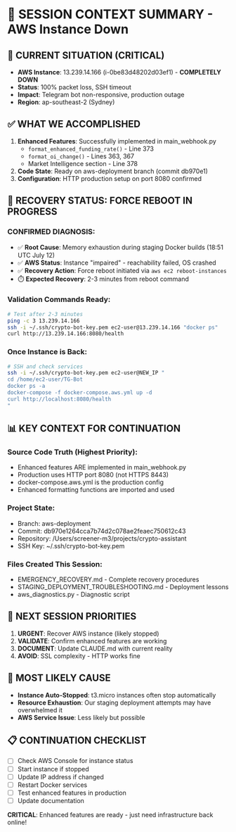 # 🔄 SESSION CONTEXT SUMMARY - AWS Instance Down

## 🎯 **CURRENT SITUATION (CRITICAL)**
- **AWS Instance**: 13.239.14.166 (i-0be83d48202d03ef1) - **COMPLETELY DOWN**
- **Status**: 100% packet loss, SSH timeout
- **Impact**: Telegram bot non-responsive, production outage
- **Region**: ap-southeast-2 (Sydney)

## ✅ **WHAT WE ACCOMPLISHED**
1. **Enhanced Features**: Successfully implemented in main_webhook.py
   - `format_enhanced_funding_rate()` - Line 373
   - `format_oi_change()` - Lines 363, 367  
   - Market Intelligence section - Line 378
2. **Code State**: Ready on aws-deployment branch (commit db970e1)
3. **Configuration**: HTTP production setup on port 8080 confirmed

## 🚨 **RECOVERY STATUS: FORCE REBOOT IN PROGRESS**

### **CONFIRMED DIAGNOSIS**:
- ✅ **Root Cause**: Memory exhaustion during staging Docker builds (18:51 UTC July 12)
- ✅ **AWS Status**: Instance "impaired" - reachability failed, OS crashed
- ✅ **Recovery Action**: Force reboot initiated via `aws ec2 reboot-instances`
- ⏱️ **Expected Recovery**: 2-3 minutes from reboot command

### **Validation Commands Ready**:
```bash
# Test after 2-3 minutes
ping -c 3 13.239.14.166
ssh -i ~/.ssh/crypto-bot-key.pem ec2-user@13.239.14.166 "docker ps"
curl http://13.239.14.166:8080/health
```

### **Once Instance is Back**:
```bash
# SSH and check services
ssh -i ~/.ssh/crypto-bot-key.pem ec2-user@NEW_IP "
cd /home/ec2-user/TG-Bot
docker ps -a
docker-compose -f docker-compose.aws.yml up -d
curl http://localhost:8080/health
"
```

## 📊 **KEY CONTEXT FOR CONTINUATION**

### **Source Code Truth** (Highest Priority):
- Enhanced features ARE implemented in main_webhook.py
- Production uses HTTP port 8080 (not HTTPS 8443)  
- docker-compose.aws.yml is the production config
- Enhanced formatting functions are imported and used

### **Project State**:
- Branch: aws-deployment
- Commit: db970e1264cca7b74d2c078ae2feaec750612c43
- Repository: /Users/screener-m3/projects/crypto-assistant
- SSH Key: ~/.ssh/crypto-bot-key.pem

### **Files Created This Session**:
- EMERGENCY_RECOVERY.md - Complete recovery procedures
- STAGING_DEPLOYMENT_TROUBLESHOOTING.md - Deployment lessons
- aws_diagnostics.py - Diagnostic script

## 🎯 **NEXT SESSION PRIORITIES**
1. **URGENT**: Recover AWS instance (likely stopped)
2. **VALIDATE**: Confirm enhanced features are working  
3. **DOCUMENT**: Update CLAUDE.md with current reality
4. **AVOID**: SSL complexity - HTTP works fine

## 🔧 **MOST LIKELY CAUSE**
- **Instance Auto-Stopped**: t3.micro instances often stop automatically
- **Resource Exhaustion**: Our staging deployment attempts may have overwhelmed it
- **AWS Service Issue**: Less likely but possible

## 📋 **CONTINUATION CHECKLIST**
- [ ] Check AWS Console for instance status
- [ ] Start instance if stopped
- [ ] Update IP address if changed
- [ ] Restart Docker services
- [ ] Test enhanced features in production
- [ ] Update documentation

**CRITICAL**: Enhanced features are ready - just need infrastructure back online!